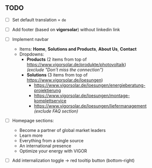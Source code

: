 ## TODO

- [ ] Set default translation = `de`
- [ ] Add footer (based on **vigorsolar**) without linkedin link
- [ ] Implement navbar
  - Items: **Home**, **Solutions and Products**, **About Us**, **Contact**
  - Dropdowns:
    - **Products** (2 items from top of https://www.vigorsolar.de/produkte/photovoltaik)  
      _(exclude "Don't miss the connection")_
    - **Solutions** (3 items from top of https://www.vigorsolar.de/loesungen)
      - https://www.vigorsolar.de/loesungen/energieberatung-projektierung
      - https://www.vigorsolar.de/loesungen/montage-komplettservice
      - https://www.vigorsolar.de/loesungen/liefermanagement  
        _(exclude FAQ section)_

- [ ] Homepage sections:
  - Become a partner of global market leaders
  - Learn more
  - Everything from a single source
  - An international presence
  - Optimize your energy with VIGOR

- [ ] Add internalization toggle → red tooltip button (bottom-right)
